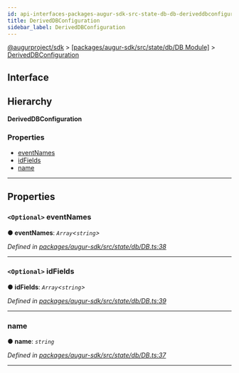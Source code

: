 ```yaml
---
id: api-interfaces-packages-augur-sdk-src-state-db-db-deriveddbconfiguration
title: DerivedDBConfiguration
sidebar_label: DerivedDBConfiguration
---
```


[@augurproject/sdk](api-readme.md) > [[packages/augur-sdk/src/state/db/DB Module]](api-modules-packages-augur-sdk-src-state-db-db-module.md) > [DerivedDBConfiguration](api-interfaces-packages-augur-sdk-src-state-db-db-deriveddbconfiguration.md)

## Interface

## Hierarchy

**DerivedDBConfiguration**

### Properties

* [eventNames](api-interfaces-packages-augur-sdk-src-state-db-db-deriveddbconfiguration.md#eventnames)
* [idFields](api-interfaces-packages-augur-sdk-src-state-db-db-deriveddbconfiguration.md#idfields)
* [name](api-interfaces-packages-augur-sdk-src-state-db-db-deriveddbconfiguration.md#name)

---

## Properties

<a id="eventnames"></a>

### `<Optional>` eventNames

**● eventNames**: *`Array`<`string`>*

*Defined in [packages/augur-sdk/src/state/db/DB.ts:38](https://github.com/AugurProject/augur/blob/b4365d6894/packages/augur-sdk/src/state/db/DB.ts#L38)*

___
<a id="idfields"></a>

### `<Optional>` idFields

**● idFields**: *`Array`<`string`>*

*Defined in [packages/augur-sdk/src/state/db/DB.ts:39](https://github.com/AugurProject/augur/blob/b4365d6894/packages/augur-sdk/src/state/db/DB.ts#L39)*

___
<a id="name"></a>

###  name

**● name**: *`string`*

*Defined in [packages/augur-sdk/src/state/db/DB.ts:37](https://github.com/AugurProject/augur/blob/b4365d6894/packages/augur-sdk/src/state/db/DB.ts#L37)*

___

